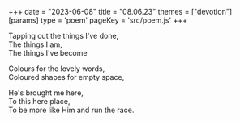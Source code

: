 +++
date = "2023-06-08"
title = "08.06.23"
themes = ["devotion"]
[params]
  type = 'poem'
  pageKey = 'src/poem.js'
+++

Tapping out the things I've done,  
The things I am,  
The things I've become  
  
Colours for the lovely words,  
Coloured shapes for empty space,  
  
He's brought me here,  
To this here place,  
To be more like Him and run the race.
